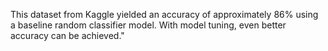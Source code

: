 This dataset from Kaggle yielded an accuracy of approximately 86% using a baseline random classifier model.
With model tuning, even better accuracy can be achieved."
